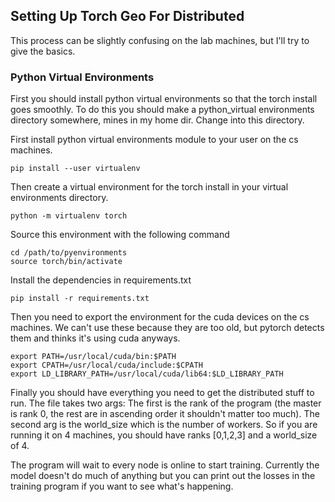 ## Setting Up Torch Geo For Distributed

This process can be slightly confusing on the lab machines, but I'll try to give the basics.

### Python Virtual Environments
First you should install python virtual environments so that the torch install goes smoothly.
To do this you should make a python_virtual environments directory somewhere, mines in my home dir.
Change into this directory.

First install python virtual environments module to your user on the cs machines.
```
pip install --user virtualenv
```

Then create a virtual environment for the torch install in your virtual environments directory.

```
python -m virtualenv torch
```

Source this environment with the following command

```
cd /path/to/pyenvironments
source torch/bin/activate
```

Install the dependencies in requirements.txt
```
pip install -r requirements.txt
```

Then you need to export the environment for the cuda devices on the cs machines. We can't use these because they are too old,
but pytorch detects them and thinks it's using cuda anyways.

```
export PATH=/usr/local/cuda/bin:$PATH
export CPATH=/usr/local/cuda/include:$CPATH
export LD_LIBRARY_PATH=/usr/local/cuda/lib64:$LD_LIBRARY_PATH
```

Finally you should have everything you need to get the distributed stuff to run. The file takes two args:
The first is the rank of the program (the master is rank 0, the rest are in ascending order it shouldn't matter too much).
The second arg is the world_size which is the number of workers. So if you are running it on 4 machines, you should have ranks [0,1,2,3] and a world_size of 4.

The program will wait to every node is online to start training. Currently the model doesn't do much of anything but you can print out the losses in the training program if you want to see what's happening.
